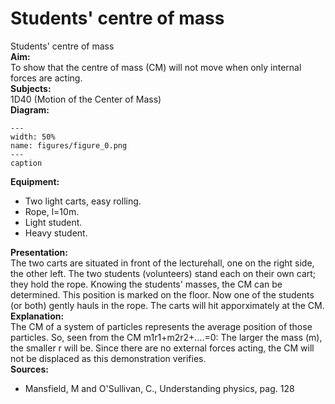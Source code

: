 # Students' centre of mass 
 Students' centre of mass   
<b> Aim: </b>  
 To show that the centre of mass (CM) will not move when only internal forces are acting.    
<b> Subjects: </b>  
 1D40 (Motion of the Center of Mass)   
<b> Diagram: </b>  
   
```{figure} figures/figure_0.png  
---  
width: 50%  
name: figures/figure_0.png  
---  
caption  
``` 
      
<b> Equipment: </b>  
 
 *  Two light carts, easy rolling. 
 *  Rope, l=10m. 
 *  Light student. 
 *  Heavy student.
       
<b> Presentation: </b>  
 The two carts are situated in front of the lecturehall, one on the right side, the other left. The two students (volunteers) stand each on their own cart; they hold the rope. Knowing the students' masses, the CM can be determined. This position is marked on the floor. Now one of the students (or both) gently hauls in the rope. The carts will hit apporximately at the CM.    
<b> Explanation: </b>  
 The CM of a system of particles represents the average position of those particles. So, seen from the CM m1r1+m2r2+….=0: The larger the mass (m), the smaller r will be. Since there are no external forces acting, the CM will not be displaced as this demonstration verifies.    
<b> Sources: </b>  
 
 *  Mansfield, M and O'Sullivan, C., Understanding physics, pag. 128
  